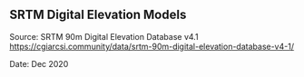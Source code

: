 ## SRTM Digital Elevation Models

Source: SRTM 90m Digital Elevation Database v4.1 https://cgiarcsi.community/data/srtm-90m-digital-elevation-database-v4-1/


Date: Dec 2020